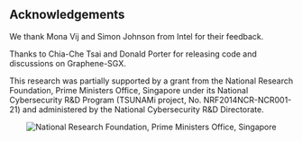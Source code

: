 ## Acknowledgements

We thank Mona Vij and Simon Johnson from Intel for their feedback. 

Thanks to Chia-Che Tsai and Donald Porter for releasing code and discussions on Graphene-SGX. 

This research was partially supported by a grant from the National Research Foundation, Prime Ministers Office, Singapore under its National Cybersecurity R&D Program (TSUNAMi project, No. NRF2014NCR-NCR001-21) and administered by the National Cybersecurity R&D Directorate.




<p align="center"><img src="http://www.nrf.gov.sg/html/images/common/logo-nrf.png" alt="National Research Foundation, Prime Ministers Office, Singapore" </p>


